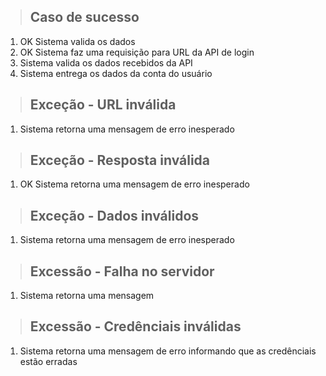 > ## Caso de sucesso
1. OK Sistema valida os dados
2. OK Sistema faz uma requisição para URL da API de login
3. Sistema valida os dados recebidos da API
4. Sistema entrega os dados da conta do usuário

> ## Exceção - URL inválida
1. Sistema retorna uma mensagem de erro inesperado

> ## Exceção - Resposta inválida
1. OK Sistema retorna uma mensagem de erro inesperado

> ## Exceção - Dados inválidos
1. Sistema retorna uma mensagem de erro inesperado

> ## Excessão - Falha no servidor
1. Sistema retorna uma mensagem 

> ## Excessão - Credênciais inválidas
1. Sistema retorna uma mensagem de erro informando que as credênciais estão erradas